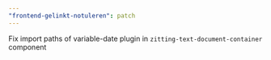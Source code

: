 ```yaml
---
"frontend-gelinkt-notuleren": patch
---
```


Fix import paths of variable-date plugin in `zitting-text-document-container` component
